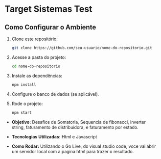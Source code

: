 # Target Sistemas Test

## Como Configurar o Ambiente

1. Clone este repositório:
   ```bash
   git clone https://github.com/seu-usuario/nome-do-repositorio.git
   ```
2. Acesse a pasta do projeto:
   ```bash
   cd nome-do-repositorio
   ```
3. Instale as dependências:
   ```bash
   npm install
   ```
4. Configure o banco de dados (se aplicável).

5. Rode o projeto:
   ```bash
   npm start
   ```

- **Objetivo:** Desafios de Somatoria, Sequencia de fibonacci, inverter string, faturamento de distribuidora, e faturamento por estado.

- **Tecnologias Utilizadas:** Html e Javascript

- **Como Rodar:** Utilizando o Go Live, do visual studio code, voce vai abrir um servidor local com a pagina html para trazer o resultado.
